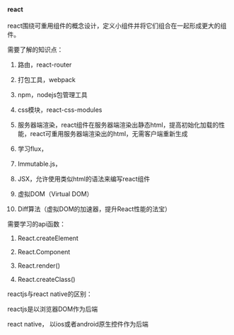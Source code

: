 #### react 

react围绕可重用组件的概念设计，定义小组件并将它们组合在一起形成更大的组件。

需要了解的知识点：

1. 路由，react-router

2. 打包工具，webpack

3. npm，nodejs包管理工具

4. css模块，react-css-modules

5. 服务器端渲染，react组件在服务器端渲染出静态html，提高初始化加载的性能，react可重用服务器端渲染出的html，无需客户端重新生成

6. 学习flux，

7. Immutable.js，

8. JSX，允许使用类似html的语法来编写react组件

9. 虚拟DOM（Virtual DOM）

10. Diff算法（虚拟DOM的加速器，提升React性能的法宝）




需要学习的api函数：

1. React.createElement

2. React.Component 

3. React.render()

4. React.createClass()


reactjs与react native的区别：

reactjs是以浏览器DOM作为后端

react native， 以ios或者android原生控件作为后端





